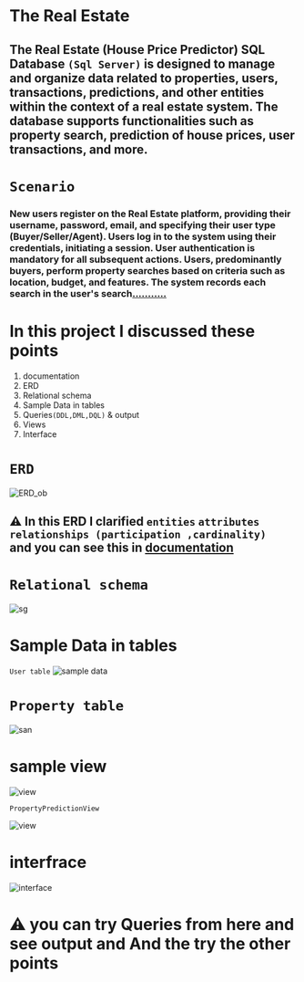 # The Real Estate
## The Real Estate (House Price Predictor) SQL Database `(Sql Server)` is designed to manage and organize data related to properties, users, transactions, predictions, and other entities within the context of a real estate system. The database supports functionalities such as property search, prediction of house prices, user transactions, and more. 
#  `Scenario`
### New users register on the Real Estate platform, providing their username, password, email, and specifying their user type (Buyer/Seller/Agent). Users log in to the system using their credentials, initiating a session. User authentication is mandatory for all subsequent actions. Users, predominantly buyers, perform property searches based on criteria such as location, budget, and features. The system records each search in the user's search[...........](https://github.com/AhemdMahmoud/From-Problem-To-Product/blob/main/presentation.docx)

# In this project I discussed these points  
1. documentation
2. ERD
3. Relational schema
4. Sample Data in tables
5. Queries`(DDL,DML,DQL)` & output
6. Views
7. Interface


#  `ERD`
![ERD_ob](https://github.com/AhemdMahmoud/From-Problem-To-Product/assets/109467491/0c3e465e-3375-4d96-b0b5-edb90133ff6c)
## ⚠ In this ERD I clarified `entities` `attributes` `relationships (participation ,cardinality) ` and you can see this in [documentation](https://github.com/AhemdMahmoud/From-Problem-To-Product/blob/main/DOC.pdf)
# `Relational schema`
![sg](https://github.com/AhemdMahmoud/From-Problem-To-Product/assets/109467491/80ffa9cb-c2d1-4a49-8ec8-dc160398ce83)  

# Sample Data in tables 
`User table`
![sample data](https://github.com/AhemdMahmoud/From-Problem-To-Product/assets/109467491/6d987dfd-66d4-4e10-8bfa-280abfedc60a)
 
# `Property table`
![san](https://github.com/AhemdMahmoud/From-Problem-To-Product/assets/109467491/18800ce7-972c-407e-ae53-bb53d1ab2c97)

# sample view 
![view](https://github.com/AhemdMahmoud/From-Problem-To-Product/assets/109467491/b8611ffd-3aae-4ca2-b104-f92eb614847e)

`PropertyPredictionView `

![view](https://github.com/AhemdMahmoud/From-Problem-To-Product/assets/109467491/9b14f1ff-e7d3-43ae-93db-0be5aedbbaf8) 

# interfrace
![interface](https://github.com/AhemdMahmoud/From-Problem-To-Product/assets/109467491/94c3a43a-afe1-49ea-8f16-3b11a0df7e84)



# ⚠ you can try Queries from here and see output   and And the  try the other points 





